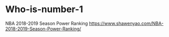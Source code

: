 # Who-is-number-1

NBA 2018-2019 Season Power Ranking https://www.shawenyao.com/NBA-2018-2019-Season-Power-Ranking/
